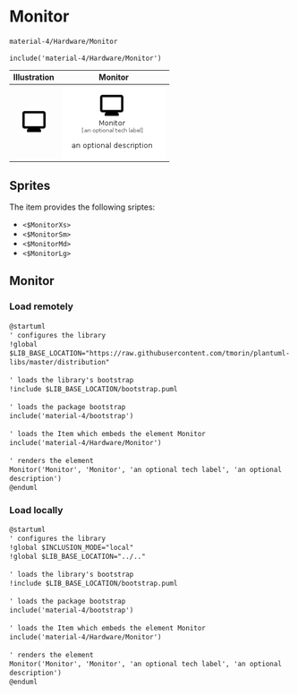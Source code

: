 # Monitor


```text
material-4/Hardware/Monitor
```

```text
include('material-4/Hardware/Monitor')
```



| Illustration | Monitor |
| :---: | :---: |
| ![illustration for Illustration](../../material-4/Hardware/Monitor.png) | ![illustration for Monitor](../../material-4/Hardware/Monitor.Local.png) |



## Sprites
The item provides the following sriptes:

- `<$MonitorXs>`
- `<$MonitorSm>`
- `<$MonitorMd>`
- `<$MonitorLg>`





## Monitor

### Load remotely
```plantuml
@startuml
' configures the library
!global $LIB_BASE_LOCATION="https://raw.githubusercontent.com/tmorin/plantuml-libs/master/distribution"

' loads the library's bootstrap
!include $LIB_BASE_LOCATION/bootstrap.puml

' loads the package bootstrap
include('material-4/bootstrap')

' loads the Item which embeds the element Monitor
include('material-4/Hardware/Monitor')

' renders the element
Monitor('Monitor', 'Monitor', 'an optional tech label', 'an optional description')
@enduml
```

### Load locally
```plantuml
@startuml
' configures the library
!global $INCLUSION_MODE="local"
!global $LIB_BASE_LOCATION="../.."

' loads the library's bootstrap
!include $LIB_BASE_LOCATION/bootstrap.puml

' loads the package bootstrap
include('material-4/bootstrap')

' loads the Item which embeds the element Monitor
include('material-4/Hardware/Monitor')

' renders the element
Monitor('Monitor', 'Monitor', 'an optional tech label', 'an optional description')
@enduml
```

